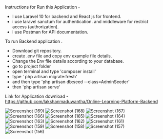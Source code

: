 Instructions for Run this Application - 



* I use Laravel 10 for backend and React js for frontend.
* i use laravel sanctum for authentication. and middleware for restrict access (authorization). 
* i use Postman for API documentation.


To run Backend application .

* Download git repository.
* create .env file and copy env example file details.
* Change the Env file details according to your database.
* go to project folder
* open terminal and type 'composer install'
* type ' php artisan migrate:fresh'
* and then type 'php artisan db:seed --class=AdminSeeder'
* then 'php artisan serve'

Link for Application download - https://github.com/lakshanmaduwantha/Online-Learning-Platform-Backend

![Screenshot (169)](https://github.com/lakshanmaduwantha/Online-Learning-Platform-Backend/assets/78168064/9fafa080-c92e-4130-9c5a-68a4ebad8875)
![Screenshot (168)](https://github.com/lakshanmaduwantha/Online-Learning-Platform-Backend/assets/78168064/01a57531-802f-44fa-9b5a-554353854230)
![Screenshot (167)](https://github.com/lakshanmaduwantha/Online-Learning-Platform-Backend/assets/78168064/eeb7f89c-d020-4efe-9a96-5fc79eabb9a9)
![Screenshot (166)](https://github.com/lakshanmaduwantha/Online-Learning-Platform-Backend/assets/78168064/b1a14036-aa3a-4de0-aa73-8221de38e767)
![Screenshot (165)](https://github.com/lakshanmaduwantha/Online-Learning-Platform-Backend/assets/78168064/a780299a-700e-496b-b6e9-50ad17da943a)
![Screenshot (164)](https://github.com/lakshanmaduwantha/Online-Learning-Platform-Backend/assets/78168064/3d986128-9c39-4118-ae8b-83a11dd4a700)
![Screenshot (163)](https://github.com/lakshanmaduwantha/Online-Learning-Platform-Backend/assets/78168064/0737ca20-bd73-4095-b926-7e37917b472e)
![Screenshot (162)](https://github.com/lakshanmaduwantha/Online-Learning-Platform-Backend/assets/78168064/77423d93-89b9-4937-bd88-b3145a5c6954)
![Screenshot (161)](https://github.com/lakshanmaduwantha/Online-Learning-Platform-Backend/assets/78168064/305aff72-649d-463e-a306-17693e795ce8)
![Screenshot (159)](https://github.com/lakshanmaduwantha/Online-Learning-Platform-Backend/assets/78168064/790c16e9-471e-437a-b435-6bfdff36ba87)
![Screenshot (158)](https://github.com/lakshanmaduwantha/Online-Learning-Platform-Backend/assets/78168064/0a0b696e-b2d0-4bb8-b24a-513146f32de1)
![Screenshot (157)](https://github.com/lakshanmaduwantha/Online-Learning-Platform-Backend/assets/78168064/5ed55e6a-03e0-4ffc-a584-1111741b1fe6)
![Screenshot (156)](https://github.com/lakshanmaduwantha/Online-Learning-Platform-Backend/assets/78168064/c91aa321-d0cd-417e-81b3-1df2bc4b6a0f)
